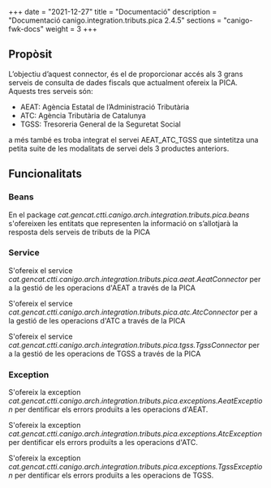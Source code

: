 +++
date        = "2021-12-27"
title       = "Documentació"
description = "Documentació canigo.integration.tributs.pica 2.4.5"
sections    = "canigo-fwk-docs"
weight      = 3
+++

## Propòsit

L’objectiu d’aquest connector, és el de proporcionar accés als 3 grans serveis de consulta de dades fiscals que actualment ofereix la PICA. Aquests tres serveis són:

* AEAT: Agència Estatal de l’Administració Tributària
* ATC: Agència Tributària de Catalunya
* TGSS: Tresoreria General de la Seguretat Social

a més també es troba integrat el servei AEAT_ATC_TGSS que sintetitza una petita suite de les modalitats de servei dels 3 productes anteriors.

## Funcionalitats

### Beans

En el package *cat.gencat.ctti.canigo.arch.integration.tributs.pica.beans* s'ofereixen les entitats que representen la informació on s’allotjarà la resposta dels serveis de tributs de la PICA

### Service

S'ofereix el service *cat.gencat.ctti.canigo.arch.integration.tributs.pica.aeat.AeatConnector* per a la gestió de les operacions d'AEAT a través de la PICA

S'ofereix el service *cat.gencat.ctti.canigo.arch.integration.tributs.pica.atc.AtcConnector* per a la gestió de les operacions d'ATC a través de la PICA

S'ofereix el service *cat.gencat.ctti.canigo.arch.integration.tributs.pica.tgss.TgssConnector* per a la gestió de les operacions de TGSS a través de la PICA

### Exception

S'ofereix la exception *cat.gencat.ctti.canigo.arch.integration.tributs.pica.exceptions.AeatException* per dentificar els errors produïts a les operacions d'AEAT.

S'ofereix la exception *cat.gencat.ctti.canigo.arch.integration.tributs.pica.exceptions.AtcException* per dentificar els errors produïts a les operacions d'ATC.

S'ofereix la exception *cat.gencat.ctti.canigo.arch.integration.tributs.pica.exceptions.TgssException* per dentificar els errors produïts a les operacions de TGSS.

